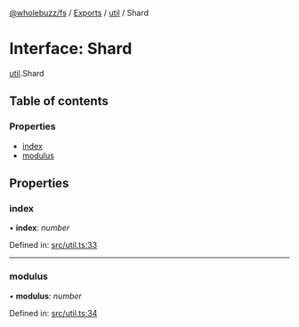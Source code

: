 [@wholebuzz/fs](../README.md) / [Exports](../modules.md) / [util](../modules/util.md) / Shard

# Interface: Shard

[util](../modules/util.md).Shard

## Table of contents

### Properties

- [index](util.shard.md#index)
- [modulus](util.shard.md#modulus)

## Properties

### index

• **index**: *number*

Defined in: [src/util.ts:33](https://github.com/wholebuzz/fs/blob/master/src/util.ts#L33)

___

### modulus

• **modulus**: *number*

Defined in: [src/util.ts:34](https://github.com/wholebuzz/fs/blob/master/src/util.ts#L34)
